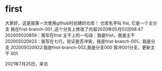 # first
大家好，这是我第一次使用github时创建的仓库！
仓库名字叫 fist,
它是一个主分支
我在frist-branch-001 ,这个分支上修改了内容2020年05月02日08:47
202005020859：我写在frist 主干上的一句话：我是frist，我是主干
202005020923：我写在七行，验证是否冲突，我是frist-branch-001，我是分支
202005020922:我是frist-branch-002,我是分支000
我冲001分支，更新主干
001



2021年7月25日，来访
